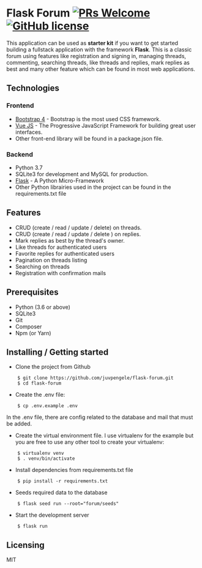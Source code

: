  
# Flask Forum [![PRs Welcome](https://img.shields.io/badge/PRs-welcome-brightgreen.svg?style=flat-square)](http://makeapullrequest.com) [![GitHub license](https://img.shields.io/badge/license-MIT-blue.svg?style=flat-square)](https://github.com/your/your-project/blob/master/LICENSE)


This application can be used as **starter kit** if you want to get started building a fullstack application with the framework **Flask**. 
This is a classic forum using features like registration and signing in,  managing threads, commenting, searching threads, like threads and replies, mark replies as best and many other feature which can be found in most web applications.


## Technologies

### Frontend

* [Bootstrap 4](https://getbootstrap.com) - Bootstrap is the most used CSS framework.
* [Vue JS](https://vuejs.org/) - The Progressive JavaScript Framework  for building great user interfaces.
* Other front-end library will be found in a package.json file.

### Backend

* Python 3.7
* SQLite3 for development and MySQL for production.
* [Flask](https://flask.palletsprojects.com/en/1.1.x/) - A Python Micro-Framework
* Other Python librairies used in the project can be found in the requirements.txt file

## Features

* CRUD (create / read / update / delete) on threads.
* CRUD (create / read / update / delete ) on replies.
* Mark replies as best by the thread's owner.
* Like threads for authenticated users
* Favorite replies for authenticated users
* Pagination on threads listing
* Searching on threads
* Registration with confirmation mails

## Prerequisites

* Python (3.6 or above)
* SQLite3
* Git
* Composer
* Npm (or Yarn)

## Installing / Getting started

* Clone the project from Github

```shell
    $ git clone https://github.com/juvpengele/flask-forum.git
    $ cd flask-forum
```

* Create the .env file:

```shell
    $ cp .env.example .env
```

In the .env file, there are config related to the database and mail that must be added.

* Create the virtual environment file. I use virtualenv for the example but you are free to use any
other tool to create your virtualenv:

```shell
    $ virtualenv venv
    $ . venv/bin/activate
```

* Install dependencies from requirements.txt file

```shell
    $ pip install -r requirements.txt
```

*   Seeds required data to the database

```shell
    $ flask seed run --root="forum/seeds"
```

*   Start the development server

```shell
    $ flask run
```

## Licensing

MIT
